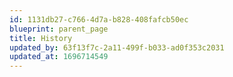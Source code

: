 ```yaml
---
id: 1131db27-c766-4d7a-b828-408fafcb50ec
blueprint: parent_page
title: History
updated_by: 63f13f7c-2a11-499f-b033-ad0f353c2031
updated_at: 1696714549
---
```

